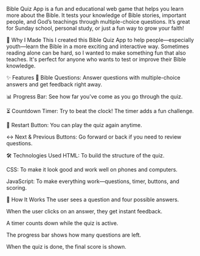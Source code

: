 Bible Quiz App is a fun and educational web game that helps you learn more about the Bible. It tests your knowledge of Bible stories, important people, and God’s teachings through multiple-choice questions. It’s great for Sunday school, personal study, or just a fun way to grow your faith!





🙌 Why I Made This
I created this Bible Quiz App to help people—especially youth—learn the Bible in a more exciting and interactive way. Sometimes reading alone can be hard, so I wanted to make something fun that also teaches. It's perfect for anyone who wants to test or improve their Bible knowledge.

✨ Features
📝 Bible Questions: Answer questions with multiple-choice answers and get feedback right away.

📊 Progress Bar: See how far you've come as you go through the quiz.

⏳ Countdown Timer: Try to beat the clock! The timer adds a fun challenge.

🔄 Restart Button: You can play the quiz again anytime.

↔️ Next & Previous Buttons: Go forward or back if you need to review questions.

🛠️ Technologies Used
HTML: To build the structure of the quiz.

CSS: To make it look good and work well on phones and computers.

JavaScript: To make everything work—questions, timer, buttons, and scoring.

🧩 How It Works
The user sees a question and four possible answers.

When the user clicks on an answer, they get instant feedback.

A timer counts down while the quiz is active.

The progress bar shows how many questions are left.

When the quiz is done, the final score is shown.

